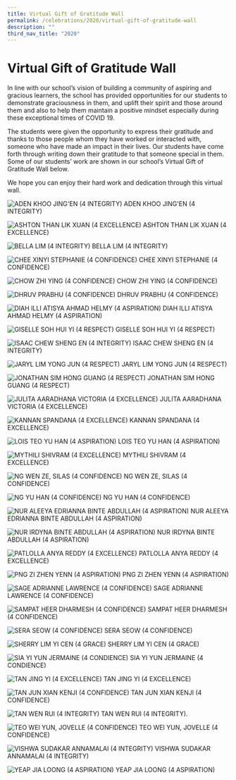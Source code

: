 ```yaml
---
title: Virtual Gift of Gratitude Wall
permalink: /celebrations/2020/virtual-gift-of-gratitude-wall
description: ""
third_nav_title: "2020"
---
```

# Virtual Gift of Gratitude Wall
In line with our school’s vision of building a community of aspiring and gracious learners, the school has provided opportunities for our students to demonstrate graciousness in them, and uplift their spirit and those around them and also to help them maintain a positive mindset especially during these exceptional times of COVID 19.

The students were given the opportunity to express their gratitude and thanks to those people whom they have worked or interacted with, someone who have made an impact in their lives. Our students have come forth through writing down their gratitude to that someone special in them. Some of our students’ work are shown in our school’s Virtual Gift of Gratitude Wall below.

We hope you can enjoy their hard work and dedication through this virtual wall.

![ADEN KHOO JING'EN (4 INTEGRITY)](/images/ADEN%20KHOO%20JING'EN%20(4%20INTEGRITY).png)
ADEN KHOO JING'EN (4 INTEGRITY)

![ASHTON THAN LIK XUAN (4 EXCELLENCE)](/images/ASHTON%20THAN%20LIK%20XUAN%20(4%20EXCELLENCE).png)
ASHTON THAN LIK XUAN (4 EXCELLENCE)

![BELLA LIM (4 INTEGRITY)](/images/BELLA%20LIM%20(4%20INTEGRITY).png)
BELLA LIM (4 INTEGRITY)

![CHEE XINYI STEPHANIE (4 CONFIDENCE)](/images/CHEE%20XINYI%20STEPHANIE%20(4%20CONFIDENCE).png)
CHEE XINYI STEPHANIE (4 CONFIDENCE)

![CHOW ZHI YING (4 CONFIDENCE)](/images/CHOW%20ZHI%20YING%20(4%20CONFIDENCE).png)
CHOW ZHI YING (4 CONFIDENCE)

![DHRUV PRABHU (4 CONFIDENCE)](/images/DHRUV%20PRABHU%20(4%20CONFIDENCE).png)
DHRUV PRABHU (4 CONFIDENCE)

![DIAH ILLI ATISYA AHMAD HELMY (4 ASPIRATION)](/images/DIAH%20ILLI%20ATISYA%20AHMAD%20HELMY%20(4%20ASPIRATION).png)
DIAH ILLI ATISYA AHMAD HELMY (4 ASPIRATION)

![GISELLE SOH HUI YI (4 RESPECT)](/images/GISELLE%20SOH%20HUI%20YI%20(4%20RESPECT).png)
GISELLE SOH HUI YI (4 RESPECT)

![ISAAC CHEW SHENG EN (4 INTEGRITY)](/images/ISAAC%20CHEW%20SHENG%20EN%20(4%20INTEGRITY).png)
ISAAC CHEW SHENG EN (4 INTEGRITY)

![JARYL LIM YONG JUN (4 RESPECT)](/images/JARYL%20LIM%20YONG%20JUN%20(4%20RESPECT).png)
JARYL LIM YONG JUN (4 RESPECT)

![JONATHAN SIM HONG GUANG (4 RESPECT)](/images/JONATHAN%20SIM%20HONG%20GUANG%20(4%20RESPECT).png)
JONATHAN SIM HONG GUANG (4 RESPECT)

![JULITA AARADHANA VICTORIA (4 EXCELLENCE)](/images/JULITA%20AARADHANA%20VICTORIA%20(4%20EXCELLENCE).png)
JULITA AARADHANA VICTORIA (4 EXCELLENCE)

![KANNAN SPANDANA (4 EXCELLENCE)](/images/KANNAN%20SPANDANA%20(4%20EXCELLENCE).png)
KANNAN SPANDANA (4 EXCELLENCE)

![LOIS TEO YU HAN (4 ASPIRATION)](/images/LOIS%20TEO%20YU%20HAN%20(4%20ASPIRATION).png)
LOIS TEO YU HAN (4 ASPIRATION)

![MYTHILI SHIVRAM (4 EXCELLENCE)](/images/MYTHILI%20SHIVRAM%20(4%20EXCELLENCE).png)
MYTHILI SHIVRAM (4 EXCELLENCE)

![NG WEN ZE, SILAS (4 CONFIDENCE)](/images/NG%20WEN%20ZE,%20SILAS%20(4%20CONFIDENCE).png)
NG WEN ZE, SILAS (4 CONFIDENCE)

![NG YU HAN (4 CONFIDENCE)](/images/NG%20YU%20HAN%20(4%20CONFIDENCE).png)
NG YU HAN (4 CONFIDENCE)

![NUR ALEEYA EDRIANNA BINTE ABDULLAH (4 ASPIRATION)](/images/NUR%20ALEEYA%20EDRIANNA%20BINTE%20ABDULLAH%20(4%20ASPIRATION).png)
NUR ALEEYA EDRIANNA BINTE ABDULLAH (4 ASPIRATION)

![NUR IRDYNA BINTE ABDULLAH (4 ASPIRATION)](/images/NUR%20IRDYNA%20BINTE%20ABDULLAH%20(4%20ASPIRATION).png)
NUR IRDYNA BINTE ABDULLAH (4 ASPIRATION)

![PATLOLLA ANYA REDDY (4 EXCELLENCE)](/images/PATLOLLA%20ANYA%20REDDY%20(4%20EXCELLENCE).png)
PATLOLLA ANYA REDDY (4 EXCELLENCE)

![PNG ZI ZHEN YENN (4 ASPIRATION)](/images/PNG%20ZI%20ZHEN%20YENN%20(4%20ASPIRATION).png)
PNG ZI ZHEN YENN (4 ASPIRATION)

![SAGE ADRIANNE LAWRENCE (4 CONFIDENCE)](/images/SAGE%20ADRIANNE%20LAWRENCE%20(4%20CONFIDENCE).png)
SAGE ADRIANNE LAWRENCE (4 CONFIDENCE)

![SAMPAT HEER DHARMESH (4 CONFIDENCE)](/images/SAMPAT%20HEER%20DHARMESH%20(4%20CONFIDENCE).png)
SAMPAT HEER DHARMESH (4 CONFIDENCE)

![SERA SEOW (4 CONFIDENCE)](/images/SERA%20SEOW%20(4%20CONFIDENCE).png)
SERA SEOW (4 CONFIDENCE)

![SHERRY LIM YI CEN (4 GRACE)](/images/SHERRY%20LIM%20YI%20CEN%20(4%20GRACE).png)
SHERRY LIM YI CEN (4 GRACE)

![SIA YI YUN JERMAINE (4 CONDIENCE)](/images/SIA%20YI%20YUN%20JERMAINE%20(4%20CONDIENCE).png)
SIA YI YUN JERMAINE (4 CONDIENCE)

![TAN JING YI (4 EXCELLENCE)](/images/TAN%20JING%20YI%20(4%20EXCELLENCE).png)
TAN JING YI (4 EXCELLENCE)

![TAN JUN XIAN KENJI (4 CONFIDENCE)](/images/TAN%20JUN%20XIAN%20KENJI%20(4%20CONFIDENCE).png)
TAN JUN XIAN KENJI (4 CONFIDENCE)

![TAN WEN RUI (4 INTEGRITY)](/images/TAN%20WEN%20RUI%20(4%20INTEGRITY).png)
TAN WEN RUI (4 INTEGRITY).

![TEO WEI YUN, JOVELLE (4 CONFIDENCE)](/images/TEO%20WEI%20YUN,%20JOVELLE%20(4%20CONFIDENCE).png)
TEO WEI YUN, JOVELLE (4 CONFIDENCE)

![VISHWA SUDAKAR ANNAMALAI (4 INTEGRITY)](/images/VISHWA%20SUDAKAR%20ANNAMALAI%20(4%20INTEGRITY).png)
VISHWA SUDAKAR ANNAMALAI (4 INTEGRITY)

![YEAP JIA LOONG (4 ASPIRATION)](/images/YEAP%20JIA%20LOONG%20(4%20ASPIRATION).png)
YEAP JIA LOONG (4 ASPIRATION)